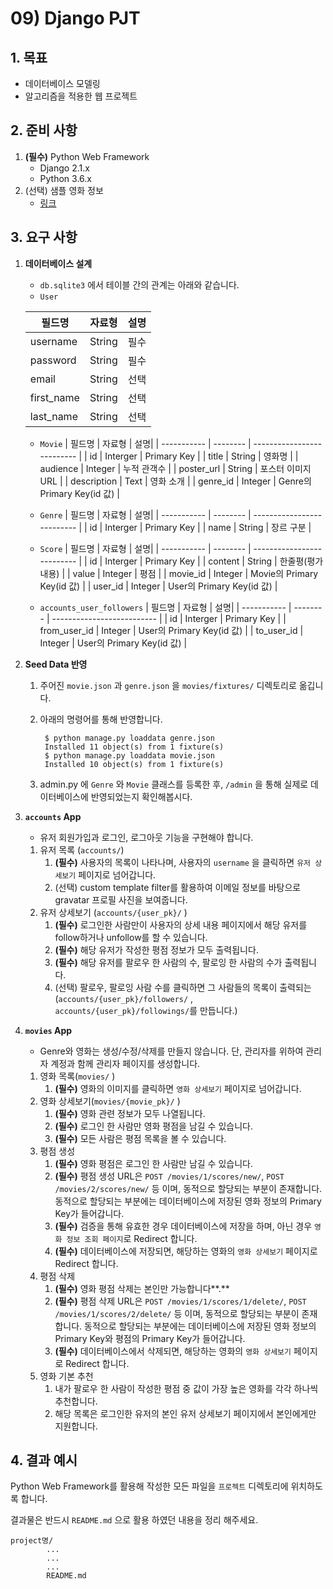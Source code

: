 # 09) Django PJT

## 1. 목표

- 데이터베이스 모델링
- 알고리즘을 적용한 웹 프로젝트

## 2. 준비 사항

1. **(필수)** Python Web Framework 
    - Django 2.1.x
    - Python 3.6.x
2. (선택) 샘플 영화 정보
    - [링크](https://zzu.li/09_m2m)

## 3. 요구 사항

1. **데이터베이스 설계**

    - `db.sqlite3` 에서 테이블 간의 관계는 아래와 같습니다.
    * `User`

    | 필드명 | 자료형 | 설명|
    | ---------- | ------ | ---- |
    | username   | String | 필수 |
    | password   | String | 필수 |
    | email      | String | 선택 |
    | first_name | String | 선택 |
    | last_name  | String | 선택 |

    * `Movie`
    | 필드명 | 자료형 | 설명|
    | ----------- | -------- | -------------------------- |
    | id          | Interger | Primary Key                |
    | title       | String   | 영화명                     |
    | audience    | Integer  | 누적 관객수                |
    | poster_url  | String   | 포스터 이미지 URL          |
    | description | Text     | 영화 소개                  |
    | genre_id    | Integer  | Genre의 Primary Key(id 값) |

    * `Genre`
    | 필드명 | 자료형 | 설명|
    | ----------- | -------- | -------------------------- |
    | id          | Interger | Primary Key                |
    | name       | String   | 장르 구분                     |

    * `Score`
    | 필드명 | 자료형 | 설명|
    | ----------- | -------- | -------------------------- |
    | id          | Interger | Primary Key                |
    | content | String | 한줄평(평가 내용) |
    | value | Integer | 평점 |
    | movie_id | Integer | Movie의 Primary Key(id 값) |
    | user_id | Integer | User의 Primary Key(id 값) |

    * `accounts_user_followers`
    | 필드명 | 자료형 | 설명|
    | ----------- | -------- | -------------------------- |
    | id          | Interger | Primary Key                |
    | from_user_id | Integer | User의 Primary Key(id 값) |
    | to_user_id | Integer | User의 Primary Key(id 값) |


2. **Seed Data 반영**

    1. 주어진 `movie.json` 과 `genre.json` 을 `movies/fixtures/` 디렉토리로 옮깁니다.
    2. 아래의 명령어를 통해 반영합니다.

            $ python manage.py loaddata genre.json
            Installed 11 object(s) from 1 fixture(s)
            $ python manage.py loaddata movie.json
            Installed 10 object(s) from 1 fixture(s)

    3. admin.py 에 `Genre` 와 `Movie` 클래스를 등록한 후,  `/admin` 을 통해 실제로 데이터베이스에 반영되었는지 확인해봅시다.

3. **`accounts` App**
    - 유저 회원가입과 로그인, 로그아웃 기능을 구현해야 합니다.
    1. 유저 목록 (`accounts/`)
        1. **(필수)** 사용자의 목록이 나타나며, 사용자의 `username` 을 클릭하면 `유저 상세보기` 페이지로 넘어갑니다. 
        2. (선택) custom template filter를 활용하여 이메일 정보를 바탕으로 gravatar 프로필 사진을 보여줍니다.
    2. 유저  상세보기 (`accounts/{user_pk}/` )
        1. **(필수)** 로그인한 사람만이 사용자의 상세 내용 페이지에서 해당 유저를 follow하거나 unfollow를 할 수 있습니다.
        2. **(필수)** 해당 유저가 작성한 평점 정보가 모두 출력됩니다.
        3. **(필수)** 해당 유저를 팔로우 한 사람의 수, 팔로잉 한 사람의 수가 출력됩니다.
        4. (선택) 팔로우, 팔로잉 사람 수를 클릭하면 그 사람들의 목록이 출력되는 (`accounts/{user_pk}/followers/` , `accounts/{user_pk}/followings/`를 만듭니다.)

4. **`movies` App**
    - Genre와 영화는 생성/수정/삭제를 만들지 않습니다. 단, 관리자를 위하여 관리자 계정과 함께 관리자 페이지를 생성합니다.
    1. 영화 목록(`movies/` )
        1. **(필수)** 영화의 이미지를 클릭하면 `영화 상세보기` 페이지로 넘어갑니다.
    2. 영화 상세보기(`movies/{movie_pk}/` ) 
        1. **(필수)** 영화 관련 정보가 모두 나열됩니다.
        2. **(필수)** 로그인 한 사람만 영화 평점을 남길 수 있습니다. 
        3. **(필수)** 모든 사람은 평점 목록을 볼 수 있습니다.
    3. 평점 생성
        1. **(필수)** 영화 평점은 로그인 한 사람만 남길 수 있습니다.
        2. **(필수)** 평점 생성 URL은 `POST /movies/1/scores/new/`, `POST /movies/2/scores/new/` 등 이며, 동적으로 할당되는 부분이 존재합니다. 동적으로 할당되는 부분에는 데이터베이스에 저장된 영화 정보의 Primary Key가 들어갑니다.
        3. **(필수)** 검증을 통해 유효한 경우 데이터베이스에 저장을 하며, 아닌 경우 `영화 정보 조회 페이지`로 Redirect 합니다.
        4. **(필수)** 데이터베이스에 저장되면, 해당하는 영화의 `영화 상세보기` 페이지로 Redirect 합니다.
    4. 평점 삭제
        1. **(필수)** 영화 평점 삭제는 본인만 가능합니다**.**
        2. **(필수)** 평점 삭제 URL은 `POST /movies/1/scores/1/delete/`, `POST /movies/1/scores/2/delete/` 등 이며, 동적으로 할당되는 부분이 존재합니다. 동적으로 할당되는 부분에는 데이터베이스에 저장된 영화 정보의 Primary Key와 평점의 Primary Key가 들어갑니다.
        3. **(필수)** 데이터베이스에서 삭제되면, 해당하는 영화의 `영화 상세보기` 페이지로 Redirect 합니다.
    5. 영화 기본 추천
        1. 내가 팔로우 한 사람이 작성한 평점 중 값이 가장 높은 영화를 각각 하나씩 추천합니다.
        2. 해당 목록은 로그인한 유저의 본인 유저 상세보기 페이지에서 본인에게만 지원합니다.

## 4. 결과 예시

Python Web Framework를 활용해 작성한 모든 파일을 `프로젝트` 디렉토리에 위치하도록 합니다.

결과물은 반드시 `README.md` 으로 활용 하였던 내용을 정리 해주세요.

    project명/
    		...
    		...
    		...
    		README.md